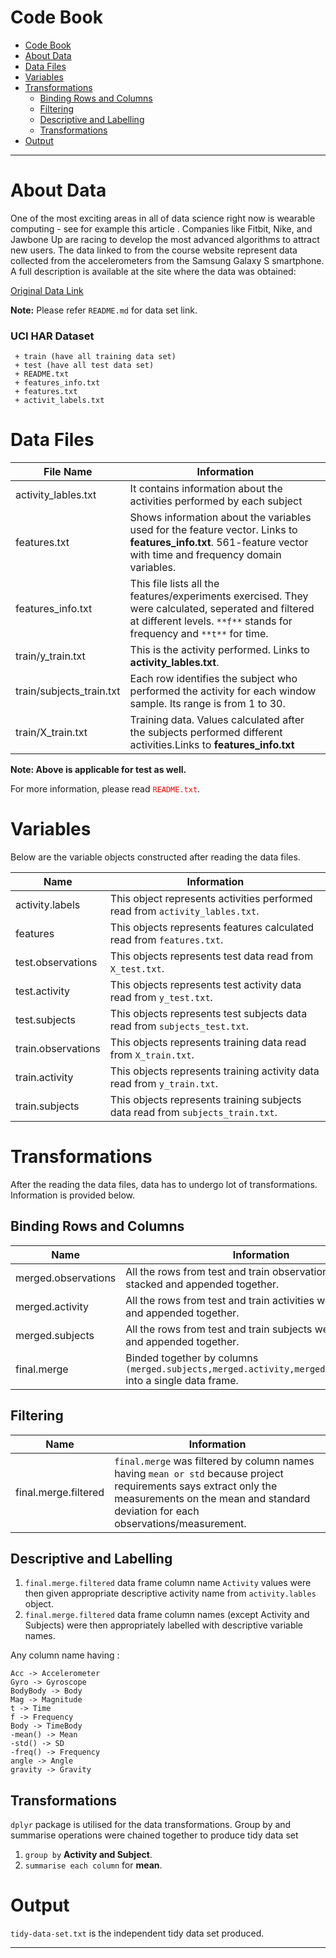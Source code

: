 # Code Book
- [Code Book](#code-book)
- [About Data](#about-data)
- [Data Files](#data-files)
- [Variables](#variables)
- [Transformations](#transformations)
    - [Binding Rows and Columns](#binding-rows-and-columns)
    - [Filtering](#filtering)
    - [Descriptive and Labelling](#descriptive-and-labelling)
    - [Transformations](#transformations)
- [Output](#output)

*********
# About Data
One of the most exciting areas in all of data science right now is wearable computing - see for example this article . Companies like Fitbit, Nike, and Jawbone Up are racing to develop the most advanced algorithms to attract new users. The data linked to from the course website represent data collected from the accelerometers from the Samsung Galaxy S smartphone. A full description is available at the site where the data was obtained: 

[Original Data Link](http://archive.ics.uci.edu/ml/datasets/Human+Activity+Recognition+Using+Smartphones)

**Note:** Please refer `README.md` for data set link.

### UCI HAR Dataset
     + train (have all training data set)
     + test (have all test data set)
     + README.txt
     + features_info.txt
     + features.txt
     + activit_labels.txt

# Data Files

File Name                   |   Information
-----------------           |   ------------
activity_lables.txt         |   It contains information about the activities performed by each subject
features.txt                |   Shows information about the variables used for the feature vector. Links to **features_info.txt**. 561-feature vector with time and frequency domain variables.
features_info.txt           |   This file lists all the features/experiments exercised. They were calculated, seperated and filtered at different levels. `**f**` stands for frequency and `**t**` for time.
train/y_train.txt           |   This is the activity performed. Links to **activity_lables.txt**. 
train/subjects_train.txt    |   Each row identifies the subject who performed the activity for each window sample. Its range is from 1 to 30.
train/X_train.txt           |   Training data. Values calculated after the subjects performed different activities.Links to **features_info.txt**

**Note: Above is applicable for test as well.**

For more information, please read <span style="color:red;">`README.txt`</span>.

# Variables

Below are the variable objects constructed after reading the data files.

Name                        |   Information
-------------               |   -------------
activity.labels             |   This object represents activities performed read from `activity_lables.txt`.
features                    |   This objects represents features calculated read from `features.txt`.
test.observations           |   This objects represents test data read from `X_test.txt`.
test.activity               |   This objects represents test activity data read from `y_test.txt`.
test.subjects               |   This objects represents test subjects data read from `subjects_test.txt`.
train.observations          |   This objects represents training data read from `X_train.txt`.
train.activity              |   This objects represents training activity data read from `y_train.txt`.
train.subjects              |   This objects represents training subjects data read from `subjects_train.txt`.

# Transformations

After the reading the data files, data has to undergo lot of transformations. Information is provided below.

## Binding Rows and Columns
Name                        |   Information
-------------               |   -------------
merged.observations         |   All the rows from test and train observations were stacked and appended together.
merged.activity             |   All the rows from test and train activities were stacked and appended together.
merged.subjects             |   All the rows from test and train subjects were stacked and appended together.
final.merge                 |   Binded together by columns `(merged.subjects,merged.activity,merged.observations)` into a single data frame.

## Filtering
Name                        |   Information
-------------               |   -------------
final.merge.filtered        |   `final.merge` was filtered by column names having `mean or std` because project requirements says extract only the measurements on the mean and standard deviation for each observations/measurement.

## Descriptive and Labelling

1. `final.merge.filtered` data frame column name `Activity` values were then given appropriate descriptive activity name from `activity.lables` object. 
2. `final.merge.filtered` data frame column names (except Activity and Subjects) were then appropriately labelled with descriptive variable names. 

Any column name having :
```
Acc -> Accelerometer
Gyro -> Gyroscope
BodyBody -> Body
Mag -> Magnitude
t -> Time
f -> Frequency
Body -> TimeBody
-mean() -> Mean
-std() -> SD
-freq() -> Frequency
angle -> Angle
gravity -> Gravity
```

## Transformations

`dplyr` package is utilised for the data transformations. Group by and summarise operations were chained together to produce tidy data set

1. `group by` **Activity and Subject**.
2. `summarise each column` for **mean**.

# Output
`tidy-data-set.txt` is the independent tidy data set produced.

*******
